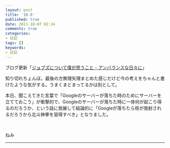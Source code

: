 ```yaml
---
layout: post
title: '10.6'
published: true
date: 2011-10-07 02:24
comments: true
categories:
- 日記
tags: []
keywords:
- 日記
---
```

ブログ更新「[ジョブズについて僕が思うこと - アンバランスな日々に](http://d.hatena.ne.jp/soramugi/20111006/1317921733 "ジョブズについて僕が思うこと - アンバランスな日々に")」

知り切れちょんぼ。最後の方無理矢理まとめた感じだけど今の考えをちゃんと書けたような気がする。うまくまとまってるかは別として。

本日、聞こえてきた言葉で「Googleのサーバーが落ちた時のためにサーバーを立てておこう」が衝撃的で、Googleのサーバーが落ちた時に一体何が起こり得るのだろうか、という話に発展して結論的に「Googleが落ちたら核が発射されるだろうから北斗神拳を習得すべき」となりました。

&nbsp;

ねみ

---

